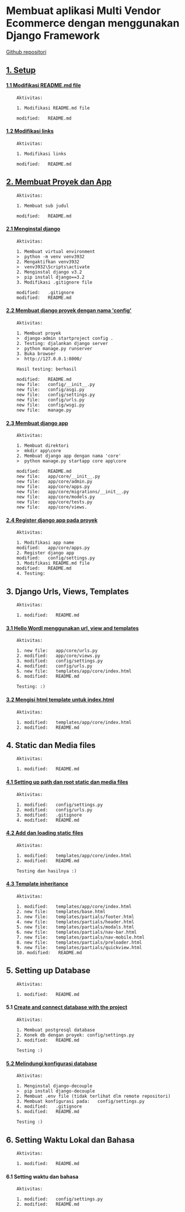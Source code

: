 # Membuat aplikasi Multi Vendor Ecommerce dengan menggunakan Django Framework
[Github repositori](https://github.com/gurnitha/django_multivendor_ecom)


## [1. Setup](https://github.com/gurnitha/django_multivendor_ecom/commit/59e4443e7d97395ebc78be569d5493f222950a71)


#### [1.1 Modifikasi README.md file](https://github.com/gurnitha/django_multivendor_ecom/commit/ca8cd05ac6aa2f8d9d626559046e8d931684ffe4)

        Aktivitas:

        1. Modifikasi README.md file

        modified:   README.md


#### [1.2 Modifikasi links](https://github.com/gurnitha/django_multivendor_ecom/commit/4e1bdd18a700dd3b54ae428610a12141e92d0703)

        Aktivitas:

        1. Modifikasi links

        modified:   README.md


## [2. Membuat Proyek dan App](https://github.com/gurnitha/django_multivendor_ecom/commit/6f170234b2c4226936cb317ea74ac3f1ddb7c43d)

        Aktivitas:

        1. Membuat sub judul

        modified:   README.md


#### [2.1 Menginstal django](https://github.com/gurnitha/django_multivendor_ecom/commit/5b4973fe3152f182f000edde38e5980d7922ac1a)

        Aktivitas:

        1. Membuat virtual environment
        >  python -m venv venv3932
        2. Mengaktifkan venv3932
        >  venv3932\Scripts\activate
        2. Menginstal django v3.2
        >  pip install django==3.2
        3. Modifikasi .gitignore file

        modified:   .gitignore
        modified:   README.md


#### [2.2 Membuat django proyek dengan nama 'config'](https://github.com/gurnitha/django_multivendor_ecom/commit/36b9086d122df9088b7bfb77b886d8208fcfe934)

        Aktivitas:

        1. Membuat proyek
        >  django-admin startproject config .
        2. Testing: djalankan django server
        >  python manage.py runserver
        3. Buka browser
        >  http://127.0.0.1:8000/

        Hasil testing: berhasil 

        modified:   README.md
        new file:   config/__init__.py
        new file:   config/asgi.py
        new file:   config/settings.py
        new file:   config/urls.py
        new file:   config/wsgi.py
        new file:   manage.py


#### [2.3 Membuat django app](https://github.com/gurnitha/django_multivendor_ecom/commit/ec4af8e6cdd8c4d0e3f9376686ce334ca67c25ed)

        Aktivitas:

        1. Membuat direktori
        >  mkdir app\core
        2. Membuat django app dengan nama 'core'
        >  python manage.py startapp core app\core

        modified:   README.md
        new file:   app/core/__init__.py
        new file:   app/core/admin.py
        new file:   app/core/apps.py
        new file:   app/core/migrations/__init__.py
        new file:   app/core/models.py
        new file:   app/core/tests.py
        new file:   app/core/views.


#### [2.4 Register django app pada proyek](https://github.com/gurnitha/django_multivendor_ecom/commit/cbc92441807fd91263e3ed8cefdd8c90bc5ca5a3)

        Aktivitas:

        1. Modifikasi app name
        modified:   app/core/apps.py
        2. Register django app
        modified:   config/settings.py
        3. Modifikasi README.md file
        modified:   README.md
        4. Testing: 


## 3. Django Urls, Views, Templates

        Aktivitas:

        1. modified:   README.md


#### [3.1 Hello Wordl menggunakan url, view and templates](https://github.com/gurnitha/django_multivendor_ecom/commit/c6c6d5efae26d27a7bd3312417885fd7940f2144)

        Aktivitas:

        1. new file:   app/core/urls.py
        2. modified:   app/core/views.py
        3. modified:   config/settings.py
        4. modified:   config/urls.py
        5. new file:   templates/app/core/index.html
        6. modified:   README.md

        Testing: :)


#### [3.2 Mengisi html template untuk index.html](https://github.com/gurnitha/django_multivendor_ecom/commit/128f35f0db551e81ec1d5aa82dfe22492b22a755)

        Aktivitas:

        1. modified:   templates/app/core/index.html
        2. modified:   README.md


## 4. Static dan Media files

        Aktivitas:

        1. modified:   README.md


#### [4.1 Setting up path dan root static dan media files](https://github.com/gurnitha/django_multivendor_ecom/commit/854545765400f5c7a71a057bd408f3e870864579)

        Aktivitas:

        1. modified:   config/settings.py
        2. modified:   config/urls.py
        3. modified:   .gitignore
        4. modified:   README.md


#### [4.2 Add dan loading static files](https://github.com/gurnitha/django_multivendor_ecom/commit/e01cf1ff82aa1cf97d84e7bd68b5347f12145971)

        Aktivitas:

        1. modified:   templates/app/core/index.html
        2. modified:   README.md

        Testing dan hasilnya :)


#### [4.3 Template inheritance](https://github.com/gurnitha/django_multivendor_ecom/commit/ce39621a381f360f00fc0885ef6f598186c74c35)

        Aktivitas:

        1. modified:   templates/app/core/index.html
        2. new file:   templates/base.html
        3. new file:   templates/partials/footer.html
        4. new file:   templates/partials/header.html
        5. new file:   templates/partials/modals.html
        6. new file:   templates/partials/nav-bar.html
        7. new file:   templates/partials/nav-mobile.html
        8. new file:   templates/partials/preloader.html
        9. new file:   templates/partials/quickview.html
        10. modified:   README.md


## 5. Setting up Database

        Aktivitas:

        1. modified:   README.md


#### 5.1 [Create and connect database with the project](https://github.com/gurnitha/django_multivendor_ecom/commit/58e4df2043f10e59c346c54b09ecbd4cac359912)

        Aktivitas:

        1. Membuat postgresql database
        2. Konek db dengan proyek: config/settings.py
        3. modified:   README.md

        Testing :)


#### [5.2 Melindungi konfigurasi database](https://github.com/gurnitha/django_multivendor_ecom/commit/e12460029a879d1b6a5909c503211b089c6e9f64)

        Aktivitas:

        1. Menginstal django-decouple
        >  pip install django-decouple
        2. Membuat .env file (tidak terlihat dlm remote repositori)
        3. Membuat konfigurasi pada:   config/settings.py
        4. modified:   .gitignore
        5. modified:   README.md

        Testing :)


## 6. Setting Waktu Lokal dan Bahasa

        Aktivitas:

        1. modified:   README.md


#### 6.1 Setting waktu dan bahasa

        Aktivitas:

        1. modified:   config/settings.py        
        2. modified:   README.md
